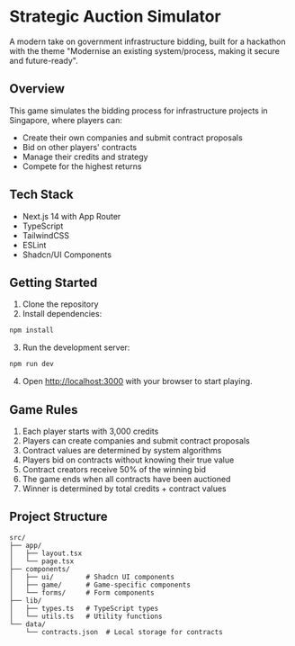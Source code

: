 # Strategic Auction Simulator

A modern take on government infrastructure bidding, built for a hackathon with the theme "Modernise an existing system/process, making it secure and future-ready".

## Overview
This game simulates the bidding process for infrastructure projects in Singapore, where players can:
- Create their own companies and submit contract proposals
- Bid on other players' contracts
- Manage their credits and strategy
- Compete for the highest returns

## Tech Stack
- Next.js 14 with App Router
- TypeScript
- TailwindCSS
- ESLint
- Shadcn/UI Components

## Getting Started

1. Clone the repository
2. Install dependencies:
```bash
npm install
```

3. Run the development server:
```bash
npm run dev
```

4. Open [http://localhost:3000](http://localhost:3000) with your browser to start playing.

## Game Rules
1. Each player starts with 3,000 credits
2. Players can create companies and submit contract proposals
3. Contract values are determined by system algorithms
4. Players bid on contracts without knowing their true value
5. Contract creators receive 50% of the winning bid
6. The game ends when all contracts have been auctioned
7. Winner is determined by total credits + contract values

## Project Structure
```
src/
├── app/
│   ├── layout.tsx
│   └── page.tsx
├── components/
│   ├── ui/        # Shadcn UI components
│   ├── game/      # Game-specific components
│   └── forms/     # Form components
├── lib/
│   ├── types.ts   # TypeScript types
│   └── utils.ts   # Utility functions
└── data/
    └── contracts.json  # Local storage for contracts
```